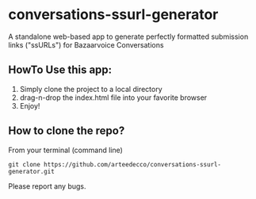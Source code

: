 # conversations-ssurl-generator
A standalone web-based app to generate perfectly formatted submission links ("ssURLs") for Bazaarvoice Conversations

## HowTo Use this app:
1. Simply clone the project to a local directory
2. drag-n-drop the index.html file into your favorite browser
3. Enjoy!

## How to clone the repo?
From your terminal (command line)
```
git clone https://github.com/arteedecco/conversations-ssurl-generator.git
```

Please report any bugs.
